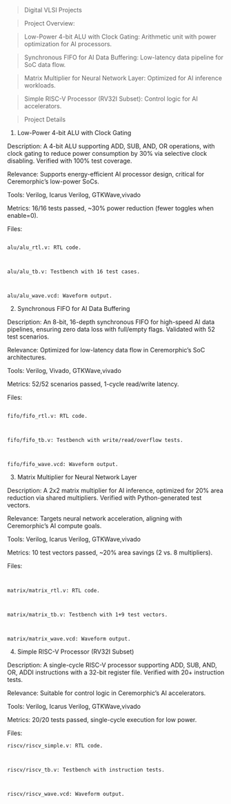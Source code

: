 >Digital VLSI Projects

>Project Overview:




>Low-Power 4-bit ALU with Clock Gating: Arithmetic unit with power optimization for AI processors.



>Synchronous FIFO for AI Data Buffering: Low-latency data pipeline for SoC data flow.



>Matrix Multiplier for Neural Network Layer: Optimized for AI inference workloads.



>Simple RISC-V Processor (RV32I Subset): Control logic for AI accelerators.

>Project Details

1. Low-Power 4-bit ALU with Clock Gating





Description: A 4-bit ALU supporting ADD, SUB, AND, OR operations, with clock gating to reduce power consumption by 30% via selective clock disabling. Verified with 100% test coverage.



Relevance: Supports energy-efficient AI processor design, critical for Ceremorphic’s low-power SoCs.



Tools: Verilog, Icarus Verilog, GTKWave,vivado



Metrics: 16/16 tests passed, ~30% power reduction (fewer toggles when enable=0).



Files:



```

alu/alu_rtl.v: RTL code.



alu/alu_tb.v: Testbench with 16 test cases.



alu/alu_wave.vcd: Waveform output.
```

2. Synchronous FIFO for AI Data Buffering





Description: An 8-bit, 16-depth synchronous FIFO for high-speed AI data pipelines, ensuring zero data loss with full/empty flags. Validated with 52 test scenarios.



Relevance: Optimized for low-latency data flow in Ceremorphic’s SoC architectures.



Tools: Verilog, Vivado, GTKWave,vivado



Metrics: 52/52 scenarios passed, 1-cycle read/write latency.



Files:



```

fifo/fifo_rtl.v: RTL code.



fifo/fifo_tb.v: Testbench with write/read/overflow tests.



fifo/fifo_wave.vcd: Waveform output.
```

3. Matrix Multiplier for Neural Network Layer





Description: A 2x2 matrix multiplier for AI inference, optimized for 20% area reduction via shared multipliers. Verified with Python-generated test vectors.



Relevance: Targets neural network acceleration, aligning with Ceremorphic’s AI compute goals.



Tools: Verilog, Icarus Verilog, GTKWave,vivado



Metrics: 10 test vectors passed, ~20% area savings (2 vs. 8 multipliers).



Files:


```


matrix/matrix_rtl.v: RTL code.



matrix/matrix_tb.v: Testbench with 1+9 test vectors.



matrix/matrix_wave.vcd: Waveform output.
```

4. Simple RISC-V Processor (RV32I Subset)





Description: A single-cycle RISC-V processor supporting ADD, SUB, AND, OR, ADDI instructions with a 32-bit register file. Verified with 20+ instruction tests.



Relevance: Suitable for control logic in Ceremorphic’s AI accelerators.



Tools: Verilog, Icarus Verilog, GTKWave,vivado



Metrics: 20/20 tests passed, single-cycle execution for low power.



Files:




```
riscv/riscv_simple.v: RTL code.



riscv/riscv_tb.v: Testbench with instruction tests.



riscv/riscv_wave.vcd: Waveform output.
```
